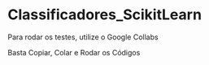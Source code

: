 # Classificadores_ScikitLearn

Para rodar os testes, utilize o Google Collabs

Basta Copiar, Colar e Rodar os Códigos
